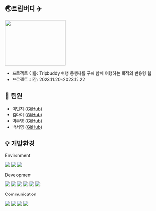 ## 🌏트립버디 :airplane: 
<img src="https://github.com/77JY/Tripbuddy-project/assets/143465467/fb49c88b-edef-465c-bbc6-ad273464e592" width="200" height="150" />


- 프로젝트 이름: Tripbuddy 여행 동행자를 구해 함께 여행하는 목적의 반응형 웹
- 프로젝트 기간: 2023.11.20~2023.12.22
##  :rabbit: 팀원
- 이민지 ([GitHub](https://github.com/minjiLeee))
- 김다미 ([GitHub](https://github.com/dappyiness))
- 박주영 ([GitHub](https://github.com/77JY))
- 백서영 ([GitHub](https://github.com/guguguk))
  
## 💡 개발환경

Environment

<img src="https://img.shields.io/badge/GitHub-181717?style=for-the-badge&logo=github&logoColor=white"> <img src="https://img.shields.io/badge/Git-F05032?style=for-the-badge&logo=git&logoColor=white">
<img src="https://img.shields.io/badge/VisualStudioCode-007ACC?style=for-the-badge&logo=visualstudiocode&logoColor=white">



Development

<img src="https://img.shields.io/badge/React-212121?style=for-the-badge&logo=react&logoColor=skyblue"> <img src="https://img.shields.io/badge/CSS-1572B6?style=for-the-badge&logo=css3&logoColor=white">
<img src="https://img.shields.io/badge/Javascript-F7DF1E?style=for-the-badge&logo=javascript&logoColor=black">
<img src="https://img.shields.io/badge/MongoDB-6DB33F?style=for-the-badge&logo=mongodb&logoColor=white"> <img src="https://img.shields.io/badge/Node.js-339933?style=for-the-badge&logo=nodedotjs&logoColor=white"> 
<img src="https://img.shields.io/badge/Next.js-000000?style=for-the-badge&logo=nextdotjs&logoColor=white">

Communication

<img src="https://img.shields.io/badge/Slack-4A154B?style=for-the-badge&logo=slack&logoColor=white"> <img src="https://img.shields.io/badge/Discord-5865F2?style=for-the-badge&logo=discord&logoColor=white">
<img src="https://img.shields.io/badge/Zoom-0B5CFF?style=for-the-badge&logo=zoom&logoColor=white">
<img src="https://img.shields.io/badge/Notion-000000?style=for-the-badge&logo=notion&logoColor=white">


